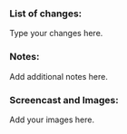 ### List of changes:

Type your changes here.

### Notes:

Add additional notes here.

### Screencast and Images:

Add your images here.
